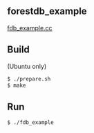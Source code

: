 forestdb_example
---
[fdb_example.cc](fdb_example.cc)

Build
---
(Ubuntu only)
```sh
$ ./prepare.sh
$ make
```

Run
---
```sh
$ ./fdb_example
```
